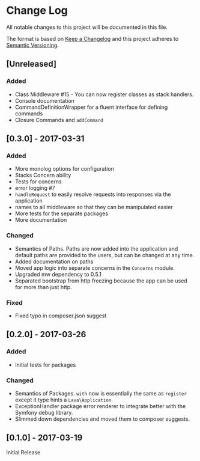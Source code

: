 # Change Log

All notable changes to this project will be documented in this file.

The format is based on [Keep a Changelog](http://keepachangelog.com/)
and this project adheres to [Semantic Versioning](http://semver.org/).

## [Unreleased]

### Added

- Class Middleware #15 - You can now register classes as stack handlers.
- Console documentation
- CommandDefinitionWrapper for a fluent interface for defining commands
- Closure Commands and ``addCommand``

## [0.3.0] - 2017-03-31

### Added

- More monolog options for configuration
- Stacks Concern ability
- Tests for concerns
- error logging #7
- `handleRequest` to easily resolve requests into responses via the application
- names to all middleware so that they can be manipulated easier
- More tests for the separate packages
- More documentation

### Changed

- Semantics of Paths. Paths are now added into the application and default paths are provided to the users, but can be changed at any time.
- Added documentation on paths
- Moved app logic into separate concerns in the `Concerns` module.
- Upgraded mw dependency to 0.5.1
- Separated bootstrap from http freezing because the app can be used for more than just http.

### Fixed

- Fixed typo in composer.json suggest

## [0.2.0] - 2017-03-26

### Added

- Initial tests for packages

### Changed

- Semantics of Packages. `with` now is essentially the same as `register` except it type hints a `Lava\Application`.
- ExceptionHandler package error renderer to integrate better with the Symfony debug library.
- Slimmed down dependencies and moved them to composer suggests.

## [0.1.0] - 2017-03-19

Initial Release
